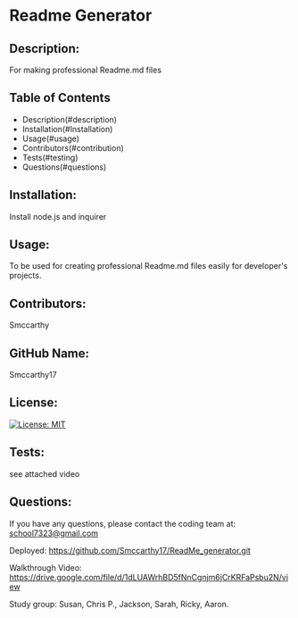 # Readme Generator

## Description:

For making professional Readme.md files

## Table of Contents

-   Description(#description)
-   Installation(#Installation)
-   Usage(#usage)
-   Contributors(#contribution)
-   Tests(#testing)
-   Questions(#questions)

## Installation:

Install node.js and inquirer

## Usage:

To be used for creating professional Readme.md files easily for developer's projects.

## Contributors:

Smccarthy

## GitHub Name:

Smccarthy17

## License:

[![License: MIT](https://img.shields.io/badge/License-MIT-yellow.svg)](https://opensource.org/licenses/MIT)

## Tests:

see attached video

## Questions:

If you have any questions, please contact the coding team at:
school7323@gmail.com

Deployed: https://github.com/Smccarthy17/ReadMe_generator.git

Walkthrough Video: https://drive.google.com/file/d/1dLUAWrhBD5fNnCgnjm6jCrKRFaPsbu2N/view

Study group: Susan, Chris P., Jackson, Sarah, Ricky, Aaron.
